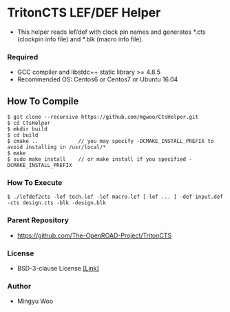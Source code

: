 # TritonCTS LEF/DEF Helper

- This helper reads lef/def with clock pin names and generates \*.cts (clockpin info file) and \*.blk (macro info file). 

### Required
* GCC compiler and libstdc++ static library >= 4.8.5
* Recommended OS: Centos6 or Centos7 or Ubuntu 16.04

## How To Compile
    $ git clone --recursive https://github.com/mgwoo/CtsHelper.git
    $ cd CtsHelper
    $ mkdir build
    $ cd build 
    $ cmake ..             // you may specify -DCMAKE_INSTALL_PREFIX to avoid installing in /usr/local/*
    $ make
    $ sudo make install    // or make install if you specified -DCMAKE_INSTALL_PREFIX

### How To Execute
    $ ./lefdef2cts -lef tech.lef -lef macro.lef [-lef ... ] -def input.def -cts design.cts -blk -design.blk
    
### Parent Repository
  - https://github.com/The-OpenROAD-Project/TritonCTS

### License
* BSD-3-clause License [[Link]](LICENSE)

### Author
* Mingyu Woo
